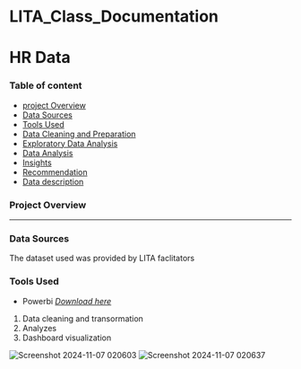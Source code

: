 # LITA_Class_Documentation

# HR Data

### Table of content 

- [project Overview](#project-overview)
- [Data Sources](#data-sources)
- [Tools Used](#tools-used)
- [Data Cleaning and Preparation](#data-cleaning-and-preparation)
- [Exploratory Data Analysis](#exploratory-data-analysis)
- [Data Analysis](#data-analysis)
- [Insights](#insights)
- [Recommendation](#recommendation)
- [Data description](#data-description)

### Project Overview 
---
### Data Sources 

The dataset used was provided by LITA faclitators

### Tools Used 
 - Powerbi [*Download here*](https://powerbi.microsoft.com/desktop/)

 1. Data cleaning and transormation
 2. Analyzes
 3. Dashboard visualization


![Screenshot 2024-11-07 020603](https://github.com/user-attachments/assets/48669637-358a-4ef5-815b-ce700c330aef)
![Screenshot 2024-11-07 020637](https://github.com/user-attachments/assets/4be49a1b-19b8-44cd-a4fa-103b344f585a)

